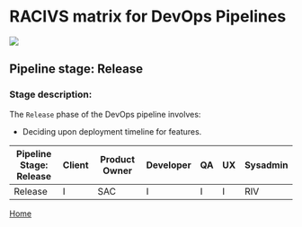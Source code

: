 # __RACIVS matrix for DevOps Pipelines__   

<img src="https://user-images.githubusercontent.com/10748736/112030685-6c81be80-8b32-11eb-94b8-c2c01b8f4581.png">

## __Pipeline stage:__  Release  
### __Stage description:__  
The `Release` phase of the DevOps pipeline involves:

- Deciding upon deployment timeline for features.

| Pipeline Stage:<br>Release | Client | Product Owner | Developer | QA   | UX | Sysadmin |
|----------------------------|--------|---------------|-----------|------|----|----------|
| Release                    | I      | SAC           | I         | I    | I  | RIV      |

[Home](../index.md)  
